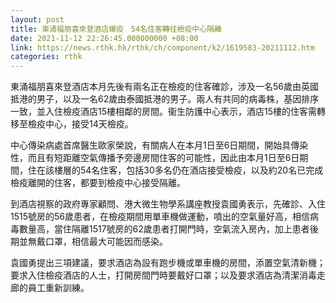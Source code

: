 ```yaml
---
layout: post
title: 東涌福朋喜來登酒店爆疫　54名住客轉往檢疫中心隔離
date: 2021-11-12 22:26:45.000000000 +08:00
link: https://news.rthk.hk/rthk/ch/component/k2/1619583-20211112.htm
categories: rthk
---
```


東涌福朋喜來登酒店本月先後有兩名正在檢疫的住客確診，涉及一名56歲由英國抵港的男子，以及一名62歲由泰國抵港的男子。兩人有共同的病毒株，基因排序一致，並入住檢疫酒店15樓相鄰的房間。衞生防護中心表示，酒店15樓的住客需轉移至檢疫中心，接受14天檢疫。

中心傳染病處首席醫生歐家榮說，有關病人在本月1日至6日期間，開始具傳染性，而且有短距離空氣傳播予旁邊房間住客的可能性，因此由本月1日至6日期間，住在該樓層的54名住客，包括30多名仍在酒店接受檢疫，以及約20名已完成檢疫離開的住客，都要到檢疫中心接受隔離。

到酒店視察的政府專家顧問、港大微生物學系講座教授袁國勇表示，先確診、入住1515號房的56歲患者，在檢疫期間用單車機做運動，噴出的空氣量好高，相信病毒數量高，當住隔離1517號房的62歲患者打開門時，空氣流入房內，加上患者後期並無戴口罩，相信最大可能因而感染。

袁國勇提出三項建議，要求酒店為設有跑步機或單車機的房間，添置空氣清新機；要求入住檢疫酒店的人士，打開房間門時要戴好口罩；以及要求酒店為清潔消毒走廊的員工重新訓練。
